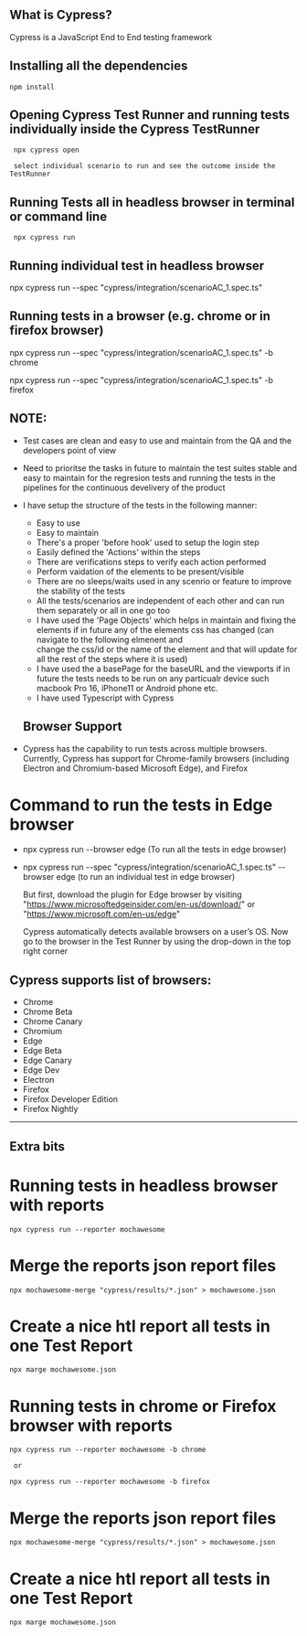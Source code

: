 
## What is Cypress?
Cypress is a JavaScript End to End testing framework

## Installing all the dependencies

    npm install

## Opening Cypress Test Runner and running tests individually inside the Cypress TestRunner

     npx cypress open

     select individual scenario to run and see the outcome inside the TestRunner

## Running Tests all in headless browser in terminal or command line

     npx cypress run 

## Running individual test in headless browser

   npx cypress run --spec "cypress/integration/scenarioAC_1.spec.ts"


## Running tests in a browser (e.g. chrome or in firefox browser)

   npx cypress run --spec "cypress/integration/scenarioAC_1.spec.ts" -b chrome

   npx cypress run --spec "cypress/integration/scenarioAC_1.spec.ts" -b firefox


## NOTE:
- Test cases are clean and easy to use and maintain from the QA and the developers point of view
- Need to prioritse the tasks in future to maintain the test suites stable and easy to maintain for the regresion tests and running the tests in the pipelines for the continuous develivery of the product

- I have setup the structure of the tests in the following manner:
  -   Easy to use
  -   Easy to maintain
  -   There's a proper 'before hook' used to setup the login step
  -   Easily defined the 'Actions' within the steps
  -   There are verifications steps to verify each action performed 
  -   Perform vaidation of the elements to be present/visible
  -   There are no sleeps/waits used in any scenrio or feature to improve the stability of the tests
  -   All the tests/scenarios are independent of each other and can run them separately or all in one go too
  -   I have used the 'Page Objects' which helps in maintain and fixing the elements if in future any of the elements css has changed (can navigate to the following elmenent and  
         change the css/id or the name of the element and that will update for all the rest of the steps where it is used) 
  -   I have used the a basePage for the baseURL and the viewports if in future the tests needs to be run on any particualr device such macbook Pro 16, iPhone11 or Android phone etc.
  -   I have used Typescript with Cypress


  ## Browser Support

 -   Cypress has the capability to run tests across multiple browsers. Currently, Cypress has support for Chrome-family browsers (including Electron and Chromium-based Microsoft Edge), and Firefox 

  # Command to run the tests in Edge browser
 -  npx cypress run --browser edge (To run all the tests in edge browser)

 -  npx cypress run --spec "cypress/integration/scenarioAC_1.spec.ts" --browser edge (to run an individual test in edge 
    browser)
    
    But first, download the plugin for Edge browser by visiting "https://www.microsoftedgeinsider.com/en-us/download/" or "https://www.microsoft.com/en-us/edge" 
    
    Cypress automatically detects available browsers on a user’s OS. Now go to the browser in the Test Runner by using the drop-down in the top right corner 

   ##    Cypress supports list of browsers:
 -  Chrome
 -  Chrome Beta
 -  Chrome Canary
 -  Chromium
 -  Edge
 -  Edge Beta
 -  Edge Canary
 -  Edge Dev
 -  Electron
 -  Firefox
 -  Firefox Developer Edition
 -  Firefox Nightly 


 ----------------------------------------------------------------------------------------------------

 ## Extra bits 

 # Running tests in headless browser with reports
    npx cypress run --reporter mochawesome

# Merge the reports json report files
    npx mochawesome-merge "cypress/results/*.json" > mochawesome.json

#  Create a nice htl report all tests in one Test Report
    npx marge mochawesome.json


 # Running tests in chrome or Firefox browser with reports
    npx cypress run --reporter mochawesome -b chrome

     or 
 
    npx cypress run --reporter mochawesome -b firefox  
    

# Merge the reports json report files
    npx mochawesome-merge "cypress/results/*.json" > mochawesome.json

# Create a nice htl report all tests in one Test Report
    npx marge mochawesome.json
